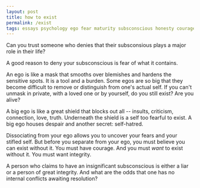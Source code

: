 ```yaml
---
layout: post
title: how to exist
permalink: /exist
tags: essays psychology ego fear maturity subsconscious honesty courage integrity insecurity
---
```


Can you trust someone who denies that their subsconsious plays a major role in their life?
<!--more-->
A good reason to deny your subsconscious is fear of what it contains.

An ego is like a mask that smooths over blemishes and hardens the sensitive spots.
It is a tool and a burden.
Some egos are so big that they become difficult to remove or distinguish from one's actual self.
If you can't unmask in private, with a loved one or by yourself, do you still exist?
Are you alive?

A big ego is like a great shield that blocks out all -- insults, criticism, connection, love, truth.
Underneath the shield is a self too fearful to exist.
A big ego houses despair and another secret: self-hatred.

Dissociating from your ego allows you to uncover your fears and your stifled self.
But before you separate from your ego, you must believe you can exist without it.
You must have courage.
And you must _want_ to exist without it.
You must want integrity.

A person who claims to have an insignificant subsconscious is either a liar or a person of great integrity.
And what are the odds that one has no internal conflicts awaiting resolution?